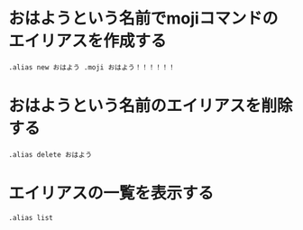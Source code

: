 # おはようという名前でmojiコマンドのエイリアスを作成する
`.alias new おはよう .moji おはよう！！！！！！`

# おはようという名前のエイリアスを削除する
`.alias delete おはよう`

# エイリアスの一覧を表示する
`.alias list`
